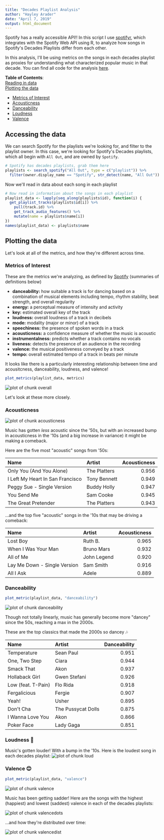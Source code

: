 ```yaml
---
title: "Decades Playlist Analysis"
author: "Hayley Arader"
date: "April 7, 2019"
output: html_document
---
```


Spotify has a really accessible API!! In this script I use [spotifyr](https://www.rcharlie.com/spotifyr/), which integrates with the Spotify Web API using R, to analyze how songs in Spotify's Decades Playlists differ from each other.

In this analysis, I'll be using metrics on the songs in each decades playlist as proxies for understanding what characterized popular music in that decade. You can find all code for the analysis [here](decades.Rmd).

**Table of Contents**:  
[Reading in data](#reading-in-data)  
[Plotting the data](#plotting-the-data)  
- [Metrics of Interest](#metrics-of-interest)  
- [Acousticness](#acousticness)  
- [Danceability](#danceability)  
- [Loudness](#loudness-microphone)  
- [Valence](#valence-blush)  



## Accessing the data

We can search Spotify for the playlists we're looking for, and filter to the playlist owner. In this case, we're looking for Spotify's Decades playlists, which all begin with `All Out`, and are owned by `Spotify`.

```r
# Spotify has decades playlists, grab them here
playlists <- search_spotify("All Out", type = c("playlist")) %>%
  filter(owner.display_name == "Spotify", str_detect(name, "All Out"))
```

Now we'll read in data about each song in each playlist

```r
# Now read in information about the songs in each playlist
playlist_data <- lapply(seq_along(playlists$id), function(i) {
  get_playlist_tracks(playlists$id[i]) %>%
    pull(track.id) %>%
    get_track_audio_features() %>%
    mutate(name = playlists$name[i])
})
names(playlist_data) <- playlists$name
```



## Plotting the data

Let's look at all of the metrics, and how they're different across time. 

### Metrics of Interest
These are the metrics we're analyzing, as defined by [Spotify](https://developer.spotify.com/documentation/web-api/reference/tracks/get-audio-features/) (summaries of definitions below)
- **danceability:** how suitable a track is for dancing based on a combination of musical elements including tempo, rhythm stability, beat strength, and overall regularity  
- **energy:** a perceptual measure of intensity and activity  
- **key:** estimated overall key of the track  
- **loudness:** overall loudness of a track in decibels  
- **mode:** modality (major or minor) of a track  
- **speechiness:** the presence of spoken words in a track  
- **acousticness:** a confidence measure of whether the music is acoustic  
- **instrumentalness:** predicts whether a track contains no vocals  
- **liveness:** detects the presence of an audience in the recording  
- **valence:** the musical positiveness conveyed by a track  
- **tempo:** overall estimated tempo of a track in beats per minute  

It looks like there is a particularly interesting relationship between time and acousitcness, danceability, loudness, and valence!


```r
plot_metrics(playlist_data, metrics)
```

![plot of chunk overall](figure/overall-1.png)

Let's look at these more closely.

### Acousticness

![plot of chunk acousticness](figure/acousticness-1.png)

Music has gotten *less* acoustic since the '50s, but with an increased bump in acousticness in the '10s (and a big increase in variance) it might be making a comeback.

Here are the five most "acoustic" songs from '50s:

|Name                             |Artist       | Acousticness|
|:--------------------------------|:------------|------------:|
|Only You (And You Alone)         |The Platters |        0.956|
|I Left My Heart In San Francisco |Tony Bennett |        0.949|
|Peggy Sue - Single Version       |Buddy Holly  |        0.947|
|You Send Me                      |Sam Cooke    |        0.945|
|The Great Pretender              |The Platters |        0.943|

...and the top five "acoustic" songs in the '10s that may be driving a comeback:


|Name                         |Artist      | Acousticness|
|:----------------------------|:-----------|------------:|
|Lost Boy                     |Ruth B.     |        0.965|
|When I Was Your Man          |Bruno Mars  |        0.932|
|All of Me                    |John Legend |        0.920|
|Lay Me Down - Single Version |Sam Smith   |        0.916|
|All I Ask                    |Adele       |        0.889|

### Danceability

```r
plot_metric(playlist_data, "danceability")
```

![plot of chunk danceability](figure/danceability-1.png)

Though not totally linearly, music has generally become more "dancey" since the 50s, reaching a max in the 2000s. 

These are the top classics that made the 2000s so dancey :notes:

|Name               |Artist             | Danceability|
|:------------------|:------------------|------------:|
|Temperature        |Sean Paul          |        0.951|
|One, Two Step      |Ciara              |        0.944|
|Smack That         |Akon               |        0.937|
|Hollaback Girl     |Gwen Stefani       |        0.926|
|Low (feat. T-Pain) |Flo Rida           |        0.918|
|Fergalicious       |Fergie             |        0.907|
|Yeah!              |Usher              |        0.895|
|Don't Cha          |The Pussycat Dolls |        0.875|
|I Wanna Love You   |Akon               |        0.866|
|Poker Face         |Lady Gaga          |        0.851|

### Loudness :microphone:
Music's gotten louder! With a bump in the '10s. Here is the loudest song in each decades playlist:
![plot of chunk loud](figure/loud-1.png)

### Valence :blush:

```r
plot_metric(playlist_data, "valence")
```

![plot of chunk valence](figure/valence-1.png)

Music has been getting sadder! Here are the songs with the highest (happiest) and lowest (saddest) valence in each of the decades playlists:

![plot of chunk valencedots](figure/valencedots-1.png)

...and how they're distributed over time:

![plot of chunk valencedist](figure/valencedist-1.png)

